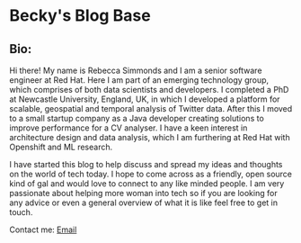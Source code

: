 # Becky's Blog Base

## Bio:

Hi there! My name is Rebecca Simmonds and I am  a senior software engineer at Red Hat.
Here I am part of an emerging technology group, which comprises of both data scientists and developers.
I completed a PhD at Newcastle University, England, UK, in which I developed a platform for scalable, geospatial and temporal analysis of Twitter data.
After this I moved to a small startup company as a Java developer creating solutions to improve performance for a CV analyser.
I have a keen interest in architecture design and data analysis, which I am furthering at Red Hat with Openshift and ML research.

I have started this blog to help discuss and spread my ideas and thoughts on the world of tech today.
I hope to come across as a friendly, open source kind of gal and would love to connect to any like minded people. I am very passionate about helping more woman into tech
so if you are looking for any advice or even a general overview of what it is like feel free to get in touch.

Contact me: [Email](rmsimmonds1919@gmail.com)

